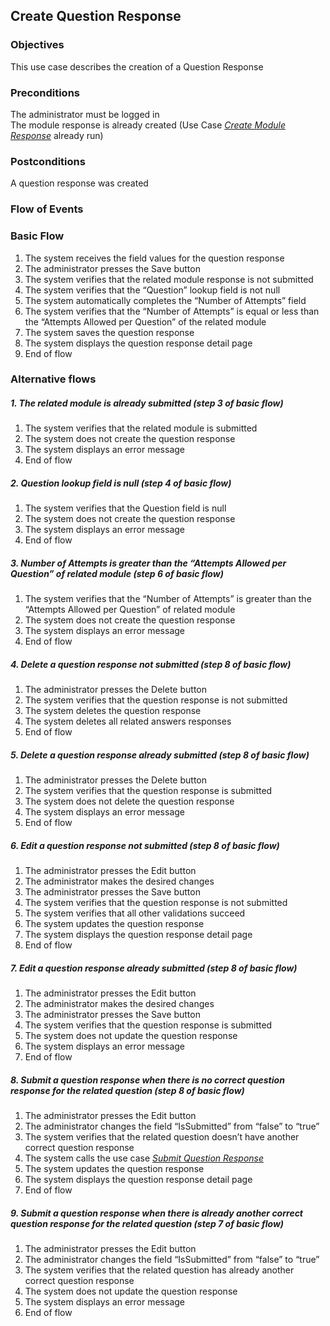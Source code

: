## Create Question Response

### Objectives 
This use case describes the creation of a Question Response

### Preconditions
The administrator must be logged in  
The module response is already created (Use Case [*Create Module Response*](https://github.com/FieloIncentiveAutomation/fieloelr/blob/feature/elrbackend/doc/UC-ELR-0007-Create%20Module%20Response.md) already run)

### Postconditions
A question response was created

### Flow of Events

### Basic Flow
   1. The system receives the field values for the question response
   2. The administrator presses the Save button
   3. The system verifies that the related module response is not submitted
   4. The system verifies that the “Question” lookup field is not null
   5. The system automatically completes the “Number of Attempts” field
   6. The system verifies that the “Number of Attempts” is equal or less than the “Attempts Allowed per Question” of the related module
   7. The system saves the question response
   8. The system displays the question response detail page 
   9. End of flow

### Alternative flows
##### 1. The related module is already submitted (step 3 of basic flow)
   1. The system verifies that the related module is submitted
   2. The system does not create the question response
   3. The system displays an error message
   4. End of flow
##### 2. Question lookup field is null (step 4 of basic flow)
   1. The system verifies that the Question field is null
   2. The system does not create the question response
   3. The system displays an error message
   4. End of flow

##### 3. Number of Attempts is greater than the “Attempts Allowed per Question” of related module (step 6 of basic flow)
   1. The system verifies that the “Number of Attempts” is greater than the “Attempts Allowed per Question” of related module
   2. The system does not create the question response
   3. The system displays an error message
   4. End of flow

##### 4. Delete a question response not submitted (step 8 of basic flow)
   1. The administrator presses the Delete button
   2. The system verifies that the question response is not submitted
   3. The system deletes the question response
   4. The system deletes all related answers responses
   5. End of flow

##### 5. Delete a question response already submitted (step 8 of basic flow)
   1. The administrator presses the Delete button
   2. The system verifies that the question response is submitted
   3. The system does not delete the question response
   4. The system displays an error message
   5. End of flow

##### 6. Edit a question response not submitted (step 8 of basic flow)
   1. The administrator presses the Edit button
   2. The administrator makes the desired changes 
   3. The administrator presses the Save button
   4. The system verifies that the question response is not submitted
   5. The system verifies that all other validations succeed
   6. The system updates the question response
   7. The system displays the question response detail page 
   8. End of flow

##### 7. Edit a question response already submitted (step 8 of basic flow)
   1. The administrator presses the Edit button
   2. The administrator makes the desired changes 
   3. The administrator presses the Save button
   4. The system verifies that the question response is submitted
   5. The system does not update the question response
   6. The system displays an error message
   7. End of flow

##### 8. Submit a question response when there is no correct question response for the related question (step 8 of basic flow)
   1. The administrator presses the Edit button 
   2. The administrator changes the field “IsSubmitted” from “false” to “true”
   3. The system verifies that the related question doesn’t have another correct question response
   4. The system calls the use case [*Submit Question Response*](https://github.com/FieloIncentiveAutomation/fieloelr/blob/feature/elrbackend/doc/UC-ELR-0012-Submit%20Question%20Response.md)
   5. The system updates the question response
   6. The system displays the question response detail page
   7. End of flow

##### 9. Submit a question response when there is already another correct question response for the related question (step 7 of basic flow)
   1. The administrator presses the Edit button 
   2. The administrator changes the field “IsSubmitted” from “false” to “true”
   3. The system verifies that the related question has already another correct question response
   4. The system does not update the question response
   5. The system displays an error message
   6. End of flow
